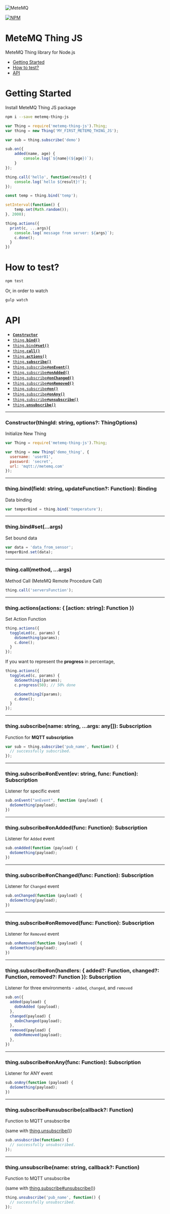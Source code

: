 ![MeteMQ](https://raw.githubusercontent.com/metemq/metemq-thing-js/master/METEMQ.png)

[![NPM](https://nodei.co/npm/metemq-thing-js.png)](https://nodei.co/npm/metemq-thing-js/)

# MeteMQ Thing JS
MeteMQ Thing library for Node.js

* [Getting Started](#getting_started)
* [How to test?](#how_to_test)
* [API](#api)

<a name="getting_started"></a>
# Getting Started

Install MeteMQ Thing JS package

```bash
npm i --save metemq-thing-js
```

```js
var Thing = require('metemq-thing-js').Thing;
var thing = new Thing('MY_FIRST_METEMQ_THING_JS');

var sub = thing.subscribe('demo')

sub.on({
    added(name, age) {
        console.log(`${name}(${age})`);
    }
});

thing.call('hello', function(result) {
    console.log(`hello ${result}!`);
});

const temp = thing.bind('temp');

setInterval(function() {
    temp.set(Math.random());
}, 2000);

thing.actions({
  print(c, ...args){
    console.log(`message from server: ${args}`);
    c.done();
  }
})
```

<a name="how_to_test"></a>
# How to test?

```bash
npm test
```

Or, in order to watch

```bash
gulp watch
```


<a name="api"></a>
# API

  * <a href="#constructor"><code><b>Constructor</b></code></a>
  * <a href="#bind"><code>thing.<b>bind()</b></code></a>
  * <a href="#bind_set"><code>thing.bind#<b>set()</b></code></a>
  * <a href="#call"><code>thing.<b>call()</b></code></a>
  * <a href="#actions"><code>thing.<b>actions()</b></code></a>
  * <a href="#subscribe"><code>thing.<b>subscribe()</b></code></a>
  * <a href="#subscribe_onevent"><code>thing.subscribe#<b>onEvent()</b></code></a>
  * <a href="#subscribe_onadded"><code>thing.subscribe#<b>onAdded()</b></code></a>
  * <a href="#subscribe_onchanged"><code>thing.subscribe#<b>onChanged()</b></code></a>
  * <a href="#subscribe_onremoved"><code>thing.subscribe#<b>onRemoved()</b></code></a>
  * <a href="#subscribe_on"><code>thing.subscribe#<b>on()</b></code></a>
  * <a href="#subscribe_onany"><code>thing.subscribe#<b>onAny()</b></code></a>
  * <a href="#subscribe_unsubscribe"><code>thing.subscribe#<b>unsubscribe()</b></code></a>
  * <a href="#unsubscribe"><code>thing.<b>unsubscribe()</b></code></a>

-------------------------------------------------------
<a name="constructor"></a>
### Constructor(thingId: string, options?: ThingOptions)

Initialize New Thing

```javascript
var Thing = require('metemq-thing-js').Thing;

var thing = new Thing('demo_thing', {
  username: 'user01',
  password: 'secret',
  url: 'mqtt://metemq.com'
});
```

-------------------------------------------------------
<a name="bind"></a>
### thing.bind(field: string, updateFunction?: Function): Binding

Data binding

```javascript
var temperBind = thing.bind('temperature');
```

-------------------------------------------------------
<a name="bind_set"></a>
### thing.bind#set(...args)

Set bound data

```javascript
var data = 'data_from_sensor';
temperBind.set(data);
```

-------------------------------------------------------
<a name="call"></a>
### thing.call(method, ...args)

Method Call
(MeteMQ Remote Procedure Call)

```javascript
thing.call('serversFunction');
```

-------------------------------------------------------
<a name="actions"></a>
### thing.actions(actions: { [action: string]: Function })

Set Action Function

```javascript
thing.actions({
  toggleLed(c, params) {
    doSomething(params);
    c.done();
  }
});
```

If you want to represent the __progress__ in percentage,

```javascript
thing.actions({
  toggleLed(c, params) {
    doSomething1(params);
    c.progress(50); // 50% done

    doSomething2(params);
    c.done();
  }
});
```

-------------------------------------------------------
<a name="subscribe"></a>
### thing.subscribe(name: string, ...args: any[]): Subscription

Function for __MQTT subscription__

```javascript
var sub = thing.subscribe('pub_name', function() {
  // successfully subscribed.
});
```

-------------------------------------------------------

<a name="subscribe_onevent"></a>
### thing.subscribe#onEvent(ev: string, func: Function): Subscription

Listener for specific event

```javascript
sub.onEvent("anEvent", function (payload) {
  doSomething(payload);
})
```

-------------------------------------------------------

<a name="subscribe_onadded"></a>
### thing.subscribe#onAdded(func: Function): Subscription

Listener for `Added` event

```javascript
sub.onAdded(function (payload) {
  doSomething(payload);
})
```

-------------------------------------------------------

<a name="subscribe_onchanged"></a>
### thing.subscribe#onChanged(func: Function): Subscription

Listener for `Changed` event

```javascript
sub.onChanged(function (payload) {
  doSomething(payload);
})
```

-------------------------------------------------------

<a name="subscribe_onremoved"></a>
### thing.subscribe#onRemoved(func: Function): Subscription

Listener for `Removed` event

```javascript
sub.onRemoved(function (payload) {
  doSomething(payload);
})
```

-------------------------------------------------------

<a name="subscribe_on"></a>
### thing.subscribe#on(handlers: { added?: Function, changed?: Function, removed?: Function }): Subscription

Listener for three environments - `added`, `changed`, and `removed`

```javascript
sub.on({
  added(payload) {
    doOnAdded (payload);
  },
  changed(payload) {
    doOnChanged(payload);
  },
  removed(payload) {
    doOnRemoved(payload);
  },
})
```

-------------------------------------------------------

<a name="subscribe_onany"></a>
### thing.subscribe#onAny(func: Function): Subscription

Listener for ANY event

```javascript
sub.onAny(function (payload) {
  doSomething(payload);
})
```

-------------------------------------------------------
<a name="subscribe_unsubscribe"></a>
### thing.subscribe#unsubscribe(callback?: Function)

Function to MQTT unsubscribe

(same with [thing.unsubscribe()](#unsubscribe))

```javascript
sub.unsubscribe(function() {
  // successfully unsubscribed.
});
```

-------------------------------------------------------
<a name="unsubscribe"></a>
### thing.unsubscribe(name: string, callback?: Function)

Function to MQTT unsubscribe

(same with [thing.subscribe#unsubscribe()](#subscribe_unsubscribe))

```javascript
thing.unsubscribe('pub_name', function() {
  // successfully unsubscribed.
});
```
